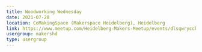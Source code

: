 ```yaml
---
title: Woodworking Wednesday
date: 2021-07-28
location: CoMakingSpace (Makerspace Heidelberg), Heidelberg
link: https://www.meetup.com/Heidelberg-Makers-Meetup/events/dlsqwrycckblc/
usergroup: makershd
type: usergroup
---
```

